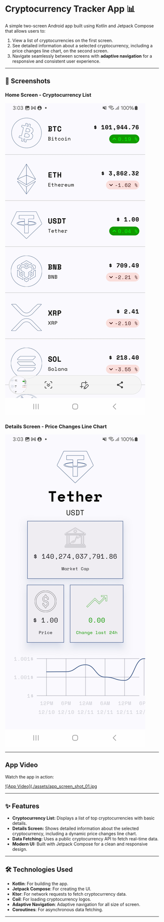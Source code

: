 # Cryptocurrency Tracker App 📊

A simple two-screen Android app built using Kotlin and Jetpack Compose that allows users to:
1. View a list of cryptocurrencies on the first screen.
2. See detailed information about a selected cryptocurrency, including a price changes line chart, on the second screen.
3. Navigate seamlessly between screens with **adaptive navigation** for a responsive and consistent user experience.

---

## 📸 Screenshots

### Home Screen - Cryptocurrency List

![List of Crypto Currency](./assets/app_screen_shot_01.jpg)

### Details Screen - Price Changes Line Chart

![Details Screen of a Selected Crypto](./assets/app_screen_shot_02.jpg)

---

## App Video

Watch the app in action:

[![App Video](./assets/app_screen_shot_01.jpg](./assets/app_screen_record.mp4)

---

## ✨ Features

- **Cryptocurrency List:** Displays a list of top cryptocurrencies with basic details.
- **Details Screen:** Shows detailed information about the selected cryptocurrency, including a dynamic price changes line chart.
- **Data Fetching:** Uses a public cryptocurrency API to fetch real-time data.
- **Modern UI:** Built with Jetpack Compose for a clean and responsive design.

---

## 🛠️ Technologies Used

- **Kotlin**: For building the app.
- **Jetpack Compose**: For creating the UI.
- **Ktor**: For network requests to fetch cryptocurrency data.
- **Coil**: For loading cryptocurrency logos.
- **Adaptive Navigation**: Adaptive navigation for all size of screen.
- **Coroutines**: For asynchronous data fetching.

---
